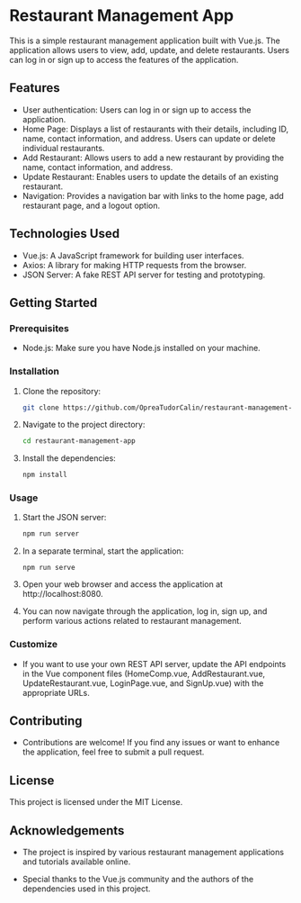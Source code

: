 # Restaurant Management App

This is a simple restaurant management application built with Vue.js. The application allows users to view, add, update, and delete restaurants. Users can log in or sign up to access the features of the application.

## Features

- User authentication: Users can log in or sign up to access the application.
- Home Page: Displays a list of restaurants with their details, including ID, name, contact information, and address. Users can update or delete individual restaurants.
- Add Restaurant: Allows users to add a new restaurant by providing the name, contact information, and address.
- Update Restaurant: Enables users to update the details of an existing restaurant.
- Navigation: Provides a navigation bar with links to the home page, add restaurant page, and a logout option.

## Technologies Used

- Vue.js: A JavaScript framework for building user interfaces.
- Axios: A library for making HTTP requests from the browser.
- JSON Server: A fake REST API server for testing and prototyping.

## Getting Started

### Prerequisites

- Node.js: Make sure you have Node.js installed on your machine.

### Installation

1. Clone the repository:

   ```bash
   git clone https://github.com/OpreaTudorCalin/restaurant-management-app.git
   ```

2. Navigate to the project directory:

   ```bash
   cd restaurant-management-app
   ```

3. Install the dependencies:

   ```bash
   npm install
   ```

### Usage

1. Start the JSON server:

   ```bash
   npm run server
   ```

2. In a separate terminal, start the application:

   ```
   npm run serve
   ```

3. Open your web browser and access the application at http://localhost:8080.

4. You can now navigate through the application, log in, sign up, and perform various actions related to restaurant management.

### Customize

- If you want to use your own REST API server, update the API endpoints in the Vue component files (HomeComp.vue, AddRestaurant.vue, UpdateRestaurant.vue, LoginPage.vue, and SignUp.vue) with the appropriate URLs.

## Contributing

- Contributions are welcome! If you find any issues or want to enhance the application, feel free to submit a pull request.

## License

This project is licensed under the MIT License.

## Acknowledgements

- The project is inspired by various restaurant management applications and tutorials available online.

- Special thanks to the Vue.js community and the authors of the dependencies used in this project.
